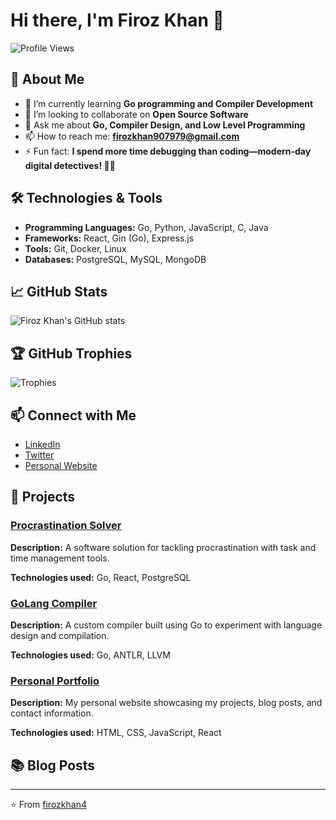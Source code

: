 

# Hi there, I'm Firoz Khan 👋

![Profile Views](https://komarev.com/ghpvc/?username=firozkhan4&color=blue)

## 🚀 About Me
- 🌱 I’m currently learning **Go programming and Compiler Development**
- 👯 I’m looking to collaborate on **Open Source Software**
- 💬 Ask me about **Go, Compiler Design, and Low Level Programming**
- 📫 How to reach me: **firozkhan907979@gmail.com**
- ⚡ Fun fact: **I spend more time debugging than coding—modern-day digital detectives! 🕵️‍♂️**

## 🛠️ Technologies & Tools
- **Programming Languages:** Go, Python, JavaScript, C, Java
- **Frameworks:** React, Gin (Go), Express.js
- **Tools:** Git, Docker, Linux
- **Databases:** PostgreSQL, MySQL, MongoDB

## 📈 GitHub Stats
![Firoz Khan's GitHub stats](https://github-readme-stats.vercel.app/api?username=firozkhan4&show_icons=true&theme=radical)

## 🏆 GitHub Trophies
![Trophies](https://github-profile-trophy.vercel.app/?username=firozkhan4)

## 📫 Connect with Me
- [LinkedIn](https://www.linkedin.com/in/firozkhan4/)
- [Twitter](https://twitter.com/firozkhan4)
- [Personal Website](https://firozkhan4.netlify.app)

## 📂 Projects
### [Procrastination Solver](https://github.com/firozkhan4/procrastination-solver)
**Description:** A software solution for tackling procrastination with task and time management tools.

**Technologies used:** Go, React, PostgreSQL

### [GoLang Compiler](https://github.com/firozkhan4/golang-compiler)
**Description:** A custom compiler built using Go to experiment with language design and compilation.

**Technologies used:** Go, ANTLR, LLVM

### [Personal Portfolio](https://github.com/firozkhan4/firozkhan4)
**Description:** My personal website showcasing my projects, blog posts, and contact information.

**Technologies used:** HTML, CSS, JavaScript, React

## 📚 Blog Posts

---

⭐️ From [firozkhan4](https://github.com/firozkhan4)

